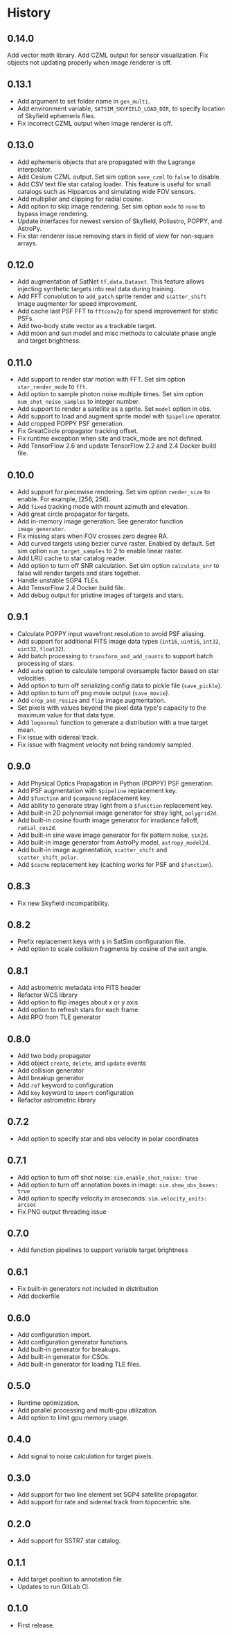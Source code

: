 History
=======

0.14.0
---------------------

Add vector math library.
Add CZML output for sensor visualization.
Fix objects not updating properly when image renderer is off.


0.13.1
---------------------

* Add argument to set folder name in `gen_multi`.
* Add environment variable, `SATSIM_SKYFIELD_LOAD_DIR`, to specify location of Skyfield ephemeris files.
* Fix incorrect CZML output when image renderer is off.


0.13.0
---------------------

* Add ephemeris objects that are propagated with the Lagrange interpolator.
* Add Cesium CZML output. Set sim option `save_czml` to `false` to disable.
* Add CSV text file star catalog loader. This feature is useful for small catalogs such as Hipparcos and simulating wide FOV sensors.
* Add multiplier and clipping for radial cosine.
* Add option to skip image rendering. Set sim option `mode` to `none` to bypass image rendering.
* Update interfaces for newest version of Skyfield, Poliastro, POPPY, and AstroPy.
* Fix star renderer issue removing stars in field of view for non-square arrays.


0.12.0
---------------------

* Add augmentation of SatNet `tf.data.Dataset`. This feature allows injecting synthetic targets into real data during training.
* Add FFT convolution to `add_patch` sprite render and `scatter_shift` image augmenter for speed improvement.
* Add cache last PSF FFT to `fftconv2p` for speed improvement for static PSFs.
* Add two-body state vector as a trackable target.
* Add moon and sun model and misc methods to calculate phase angle and target brightness.


0.11.0
---------------------

* Add support to render star motion with FFT. Set sim option `star_render_mode` to `fft`.
* Add option to sample photon noise multiple times. Set sim option `num_shot_noise_samples` to integer number.
* Add support to render a satellite as a sprite. Set `model` option in obs.
* Add support to load and augment sprite model with `$pipeline` operator.
* Add cropped POPPY PSF generation.
* Fix GreatCircle propagator tracking offset.
* Fix runtime exception when site and track_mode are not defined.
* Add TensorFlow 2.6 and update TensorFlow 2.2 and 2.4 Docker build file.


0.10.0
---------------------

* Add support for piecewise rendering. Set sim option `render_size` to enable. For example, [256, 256].
* Add `fixed` tracking mode with mount azimuth and elevation.
* Add great circle propagator for targets.
* Add in-memory image generation. See generator function `image_generator`.
* Fix missing stars when FOV crosses zero degree RA.
* Add curved targets using bezier curve raster. Enabled by default. Set sim option `num_target_samples` to 2 to enable linear raster.
* Add LRU cache to star catalog reader.
* Add option to turn off SNR calculation. Set sim option `calculate_snr` to false will render targets and stars together.
* Handle unstable SGP4 TLEs.
* Add TensorFlow 2.4 Docker build file.
* Add debug output for pristine images of targets and stars.


0.9.1
---------------------

* Calculate POPPY input wavefront resolution to avoid PSF aliasing.
* Add support for additional FITS image data types (`int16`, `uint16`, `int32`, `uint32`, `float32`).
* Add batch processing to `transform_and_add_counts` to support batch processing of stars.
* Add `auto` option to calculate temporal oversample factor based on star velocities.
* Add option to turn off serializing config data to pickle file (`save_pickle`).
* Add option to turn off png movie output (`save_movie`).
* Add `crop_and_resize` and `flip` image augmentation.
* Set pixels with values beyond the pixel data type's capacity to the maximum value for that data type.
* Add `lognormal` function to generate a distribution with a true target mean.
* Fix issue with sidereal track.
* Fix issue with fragment velocity not being randomly sampled.


0.9.0
---------------------

* Add Physical Optics Propagation in Python (POPPY) PSF generation.
* Add PSF augmentation with `$pipeline` replacement key.
* Add `$function` and `$compound` replacement key.
* Add ability to generate stray light from a `$function` replacement key.
* Add built-in 2D polynomial image generator for stray light, `polygrid2d`.
* Add built-in cosine fourth image generator for irradiance falloff, `radial_cos2d`.
* Add built-in sine wave image generator for fix pattern noise, `sin2d`.
* Add built-in image generator from AstroPy model, `astropy_model2d`.
* Add built-in image augmentation, `scatter_shift` and `scatter_shift_polar`.
* Add `$cache` replacement key (caching works for PSF and `$function`).


0.8.3
---------------------

* Fix new Skyfield incompatibility.


0.8.2
---------------------

* Prefix replacement keys with `$` in SatSim configuration file.
* Add option to scale collision fragments by cosine of the exit angle.


0.8.1
---------------------

* Add astrometric metadata into FITS header
* Refactor WCS library
* Add option to flip images about x or y axis
* Add option to refresh stars for each frame
* Add RPO from TLE generator


0.8.0
---------------------

* Add two body propagator
* Add object `create`, `delete`, and `update` events
* Add collision generator
* Add breakup generator
* Add `ref` keyword to configuration
* Add `key` keyword to `import` configuration
* Refactor astrometric library


0.7.2
---------------------

* Add option to specify star and obs velocity in polar coordinates


0.7.1
---------------------

* Add option to turn off shot noise: `sim.enable_shot_noise: true`
* Add option to turn off annotation boxes in image: `sim.show_obs_boxes: true`
* Add option to specify velocity in arcseconds: `sim.velocity_units: arcsec`
* Fix PNG output threading issue


0.7.0
---------------------

* Add function pipelines to support variable target brightness


0.6.1
---------------------

* Fix built-in generators not included in distribution
* Add dockerfile


0.6.0
---------------------

* Add configuration import.
* Add configuration generator functions.
* Add built-in generator for breakups.
* Add built-in generator for CSOs.
* Add built-in generator for loading TLE files.


0.5.0
---------------------

* Runtime optimization.
* Add parallel processing and multi-gpu utilization.
* Add option to limit gpu memory usage.


0.4.0
---------------------

* Add signal to noise calculation for target pixels.


0.3.0
---------------------

* Add support for two line element set SGP4 satellite propagator.
* Add support for rate and sidereal track from topocentric site.


0.2.0
---------------------

* Add support for SSTR7 star catalog.


0.1.1
---------------------

* Add target position to annotation file.
* Updates to run GitLab CI.


0.1.0
---------------------

* First release.
